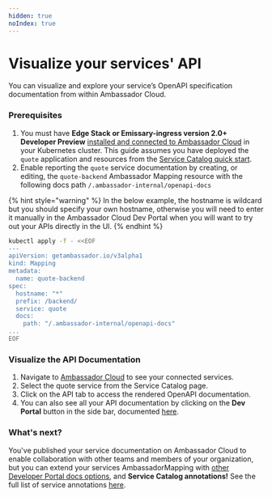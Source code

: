 ```yaml
---
hidden: true
noIndex: true
---
```


# Visualize your services' API

You can visualize and explore your service’s OpenAPI specification documentation from within Ambassador Cloud.

### Prerequisites

1. You must have **Edge Stack or Emissary-ingress version 2.0+ Developer Preview** [installed and connected to Ambassador Cloud](quick-start.md) in your Kubernetes cluster. This guide assumes you have deployed the `quote` application and resources from the [Service Catalog quick start](quick-start.md).
2. Enable reporting the `quote` service documentation by creating, or editing, the `quote-backend` Ambassador Mapping resource with the following docs path `/.ambassador-internal/openapi-docs`

{% hint style="warning" %}
In the below example, the hostname is wildcard but you should specify your own hostname, otherwise you will need to enter it manually in the Ambassador Cloud Dev Portal when you will want to try out your APIs directly in the UI.
{% endhint %}

```bash
kubectl apply -f - <<EOF
---
apiVersion: getambassador.io/v3alpha1
kind: Mapping
metadata:
  name: quote-backend
spec:
  hostname: "*"
  prefix: /backend/
  service: quote
  docs:
    path: "/.ambassador-internal/openapi-docs"
...
EOF
```

### Visualize the API Documentation

1. Navigate to [Ambassador Cloud](https://app.getambassador.io/cloud/services) to see your connected services.
2. Select the quote service from the Service Catalog page.
3. Click on the API tab to access the rendered OpenAPI documentation.
4. You can also see all your API documentation by clicking on the **Dev Portal** button in the side bar, documented [here](ambassador-cloud-developer-portal-overview.md).

### &#x20;What's next?

You've published your service documentation on Ambassador Cloud to enable collaboration with other teams and members of your organization, but you can extend your services AmbassadorMapping with [other Developer Portal docs options](technical-reference/api/developer-portal.md), and **Service Catalog annotations!** See the full list of service annotations [here](annotations-overview.md).
